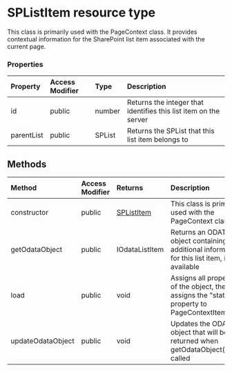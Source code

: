 # SPListItem resource type

This class is primarily used with the PageContext class. It provides contextual 
information for the SharePoint list item associated with the current page.


### Properties

| Property	   | Access Modifier | Type	| Description|
|:-------------|:----|:-------|:-----------|
|id      | public |  number | Returns the integer that identifies this list item on the server |
|parentList      | public |  SPList | Returns the SPList that this list item belongs to |



## Methods

| Method	   | Access Modifier | Returns	| Description|
|:-------------|:----|:-------|:-----------|
|constructor      | public | [SPListItem](SPListItem.md) | This class is primarily used with the PageContext class |
|getOdataObject      | public |  IOdataListItem | Returns an ODATA object containing additional information for this list item, if available |
|load      | public |  void | Assigns all properties of the object, then assigns the "state" property  to PageContextItemState |
|updateOdataObject      | public |  void | Updates the ODATA object that will be returned when getOdataObject() is called |


